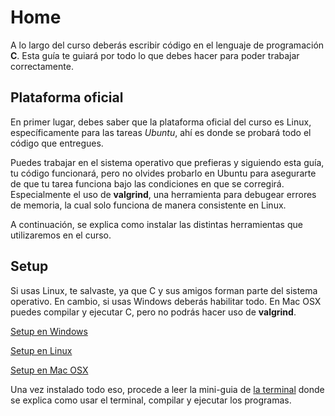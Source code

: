 # Home

A lo largo del curso deberás escribir código en el lenguaje de programación **C**. Esta guía te guiará por todo lo que debes hacer para poder trabajar correctamente.

## Plataforma oficial

En primer lugar, debes saber que la plataforma oficial del curso es Linux, específicamente para las tareas _Ubuntu_, ahí es donde se probará todo el código que entregues.

Puedes trabajar en el sistema operativo que prefieras y siguiendo esta guía, tu código funcionará, pero no olvides probarlo en Ubuntu para asegurarte de que tu tarea funciona bajo las condiciones en que se corregirá. Especialmente el uso de **valgrind**, una herramienta para debugear errores de memoria, la cual solo funciona de manera consistente en Linux.

A continuación, se explica como instalar las distintas herramientas que utilizaremos en el curso.

## Setup

Si usas Linux, te salvaste, ya que C y sus amigos forman parte del sistema operativo. En cambio, si usas Windows deberás habilitar todo. En Mac OSX puedes compilar y ejecutar C, pero no podrás hacer uso de **valgrind**.

[Setup en Windows](1.1%20Setup%20en%20Windows.md)

[Setup en Linux](1.2%20Setup%20en%20Linux.md)

[Setup en Mac OSX](1.3%20Setup%20en%20Mac%20OS.md)

Una vez instalado todo eso, procede a leer la mini-guia de [la terminal](2.0%20La%20terminal%20y%20C.md) donde se explica como usar el terminal, compilar y ejecutar los programas.
